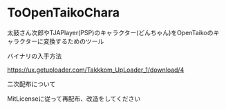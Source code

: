 # ToOpenTaikoChara
太鼓さん次郎やTJAPlayer(PSP)のキャラクター(どんちゃん)をOpenTaikoのキャラクターに変換するためのツール


バイナリの入手方法

https://ux.getuploader.com/Takkkom_UpLoader_1/download/4


二次配布について

MitLicenseに従って再配布、改造をしてください
